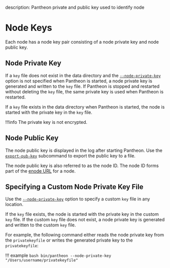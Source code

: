 description: Pantheon private and public key used to identify node
<!--- END of page meta data -->

# Node Keys

Each node has a node key pair consisting of a node private key and node public key. 

## Node Private Key

If a `key` file does not exist in the data directory and the [`--node-private-key`](../Reference/Pantheon-CLI-Syntax.md#node-private-key) 
option is not specified when Pantheon is started, a node private key is generated and written to the `key` file. 
If Pantheon is stopped and restarted without deleting the `key` file, the same private key is used when Pantheon is restarted.

If a `key` file exists in the data directory when Pantheon is started, the node is started with the private key in the `key` file. 

!!!info
    The private key is not encrypted. 

## Node Public Key

The node public key is displayed in the log after starting Pantheon. Use the [`export-pub-key`](../Reference/Pantheon-CLI-Syntax.md#export-pub-key)  subcommand to export the public key to a file. 

The node public key is also referred to as the node ID. The node ID forms part of the [enode URL](Testing-Developing-Nodes.md#private-networks)  for a node. 

## Specifying a Custom Node Private Key File

Use the [`--node-private-key`](../Reference/Pantheon-CLI-Syntax.md#node-private-key) option to specify a custom `key` file in any location. 

If the `key` file exists, the node is started with the private key in the custom `key` file. If the custom `key` file does not exist, 
a node private key is generated and written to the custom `key` file.

For example, the following command either reads the node private key from the `privatekeyfile` or writes the generated private key to the `privatekeyfile`:

!!! example
    ```bash
    bin/pantheon --node-private-key "/Users/username/privatekeyfile"
    ```